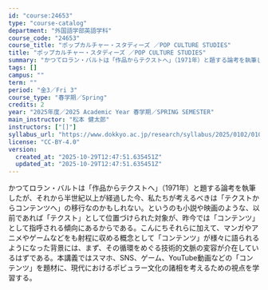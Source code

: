 ```yaml
---
id: "course:24653"
type: "course-catalog"
department: "外国語学部英語学科"
course_code: "24653"
course_title: "ポップカルチャー・スタディーズ ／POP CULTURE STUDIES"
title: "ポップカルチャー・スタディーズ ／POP CULTURE STUDIES"
summary: "かつてロラン・バルトは「作品からテクストへ」（1971年）と題する論考を執筆したが、それから半世紀以上が経過した今、私たちが考えるべきは「テクストからコンテンツへ」の移行なのかもしれない。というのも小説や映画のような、以前であれば「テクスト…"
tags: []
campus: ""
term: ""
period: "金3／Fri 3"
course_type: "春学期／Spring"
credits: 2
year: "2025年度／2025 Academic Year 春学期／SPRING SEMESTER"
main_instructor: "松本 健太郎"
instructors: ["[]"]
syllabus_url: "https://www.dokkyo.ac.jp/research/syllabus/2025/0102/0102_24653_ja_JP.html"
license: "CC-BY-4.0"
version:
  created_at: "2025-10-29T12:47:51.635451Z"
  updated_at: "2025-10-29T12:47:51.635451Z"
---
```

かつてロラン・バルトは「作品からテクストへ」（1971年）と題する論考を執筆したが、それから半世紀以上が経過した今、私たちが考えるべきは「テクストからコンテンツへ」の移行なのかもしれない。というのも小説や映画のような、以前であれば「テクスト」として位置づけられた対象が、昨今では「コンテンツ」として指呼される傾向にあるからである。こんにちそれらに加えて、マンガやアニメやゲームなどをも射程に収める概念として「コンテンツ」が様々に語られるようになった背景には、まず、その循環をめぐる技術的文脈の変容が介在しているはずである。本講義ではスマホ、SNS、ゲーム、YouTube動画などの「コンテンツ」を題材に、現代におけるポピュラー文化の諸相を考えるための視点を学習する。
